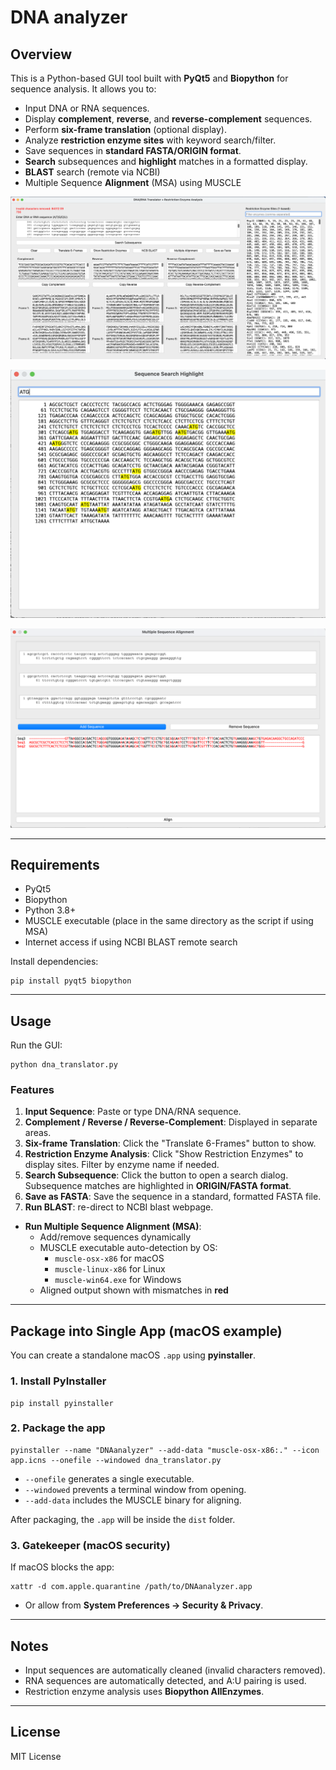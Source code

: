 # DNA analyzer

## Overview

This is a Python-based GUI tool built with **PyQt5** and **Biopython** for sequence analysis. It allows you to:

- Input DNA or RNA sequences.
- Display **complement**, **reverse**, and **reverse-complement** sequences.
- Perform **six-frame translation** (optional display).
- Analyze **restriction enzyme sites** with keyword search/filter.
- Save sequences in **standard FASTA/ORIGIN format**.
- **Search** subsequences and **highlight** matches in a formatted display.
- **BLAST** search (remote via NCBI)
- Multiple Sequence **Alignment** (MSA) using MUSCLE

![GUI](https://raw.githubusercontent.com/zhaoshuoxp/DNAanalyzer/refs/heads/main//screenshot1.png)

![GUI](https://raw.githubusercontent.com/zhaoshuoxp/DNAanalyzer/refs/heads/main/screenshot2.png)

![GUI](https://raw.githubusercontent.com/zhaoshuoxp/DNAanalyzer/refs/heads/main/screenshot3.png)

------

## Requirements

- PyQt5
- Biopython
- Python 3.8+
- MUSCLE executable (place in the same directory as the script if using MSA)
- Internet access if using NCBI BLAST remote search

Install dependencies:

```
pip install pyqt5 biopython
```

------

## Usage

Run the GUI:

```
python dna_translator.py
```

### Features

1. **Input Sequence**: Paste or type DNA/RNA sequence.
2. **Complement / Reverse / Reverse-Complement**: Displayed in separate areas.
3. **Six-frame Translation**: Click the "Translate 6-Frames" button to show.
4. **Restriction Enzyme Analysis**: Click "Show Restriction Enzymes" to display sites. Filter by enzyme name if needed.
5. **Search Subsequence**: Click the button to open a search dialog. Subsequence matches are highlighted in **ORIGIN/FASTA format**.
6. **Save as FASTA**: Save the sequence in a standard, formatted FASTA file.
7. **Run BLAST**: re-direct to NCBI blast webpage.
- **Run Multiple Sequence Alignment (MSA)**:
  - Add/remove sequences dynamically
  - MUSCLE executable auto-detection by OS:
    - `muscle-osx-x86` for macOS
    - `muscle-linux-x86` for Linux
    - `muscle-win64.exe` for Windows
  - Aligned output shown with mismatches in **red**

------

## Package into Single App (macOS example)

You can create a standalone macOS `.app` using **pyinstaller**.

### 1. Install PyInstaller

```
pip install pyinstaller
```

### 2. Package the app

```
pyinstaller --name "DNAanalyzer" --add-data "muscle-osx-x86:." --icon app.icns --onefile --windowed dna_translator.py
```

- `--onefile` generates a single executable.
- `--windowed` prevents a terminal window from opening.
- `--add-data` includes the MUSCLE binary for aligning.

After packaging, the `.app` will be inside the `dist` folder.

### 3. Gatekeeper (macOS security)

If macOS blocks the app:

```
xattr -d com.apple.quarantine /path/to/DNAanalyzer.app
```

- Or allow from **System Preferences → Security & Privacy**.

------

## Notes

- Input sequences are automatically cleaned (invalid characters removed).
- RNA sequences are automatically detected, and A:U pairing is used.
- Restriction enzyme analysis uses **Biopython AllEnzymes**.

------

## License

MIT License